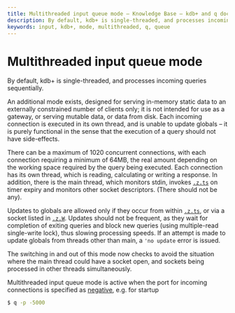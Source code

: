 ```yaml
---
title: Multithreaded input queue mode – Knowledge Base – kdb+ and q documentation
description: By default, kdb+ is single-threaded, and processes incoming queries sequentially. An additional mode exists, designed for serving in-memory static data to an externally constrained number of clients only; it is not intended for use as a gateway, or serving mutable data, or data from disk. Each incoming connection is executed in its own thread, and is unable to update globals – it is purely functional in the sense that the execution of a query should not have side-effects.
keywords: input, kdb+, mode, multithreaded, q, queue
---
```

# Multithreaded input queue mode

By default, kdb+ is single-threaded, and processes incoming queries sequentially.

An additional mode exists, designed for serving in-memory static data to an externally constrained number of clients only; it is not intended for use as a gateway, or serving mutable data, or data from disk. Each incoming connection is executed in its own thread, and is unable to update globals – it is purely functional in the sense that the execution of a query should not have side-effects.

There can be a maximum of 1020 concurrent connections, with each connection requiring a minimum of 64MB, the real amount depending on the working space required by the query being executed. Each connection has its own thread, which is reading, calculating or writing a response. In addition, there is the main thread, which monitors stdin, invokes [`.z.ts`](../ref/dotz.md#zts-timer) on timer expiry and monitors other socket descriptors. (There should not be any). 

Updates to globals are allowed only if they occur from within [`.z.ts`](../ref/dotz.md#zts-timer), or via a socket listed in [`.z.W`](../ref/dotz.md#zw-handles). Updates should not be frequent, as they wait for completion of exiting queries and block new queries (using multiple-read single-write lock), thus slowing processing speeds. If an attempt is made to update globals from threads other than main, a `'no update` error is issued.

The switching in and out of this mode now checks to avoid the situation where the main thread could have a socket open, and sockets being processed in other threads simultaneously.

Multithreaded input queue mode is active when the port for incoming connections is specified as [negative](../basics/listening-port.md#negative-ports), e.g. for startup

```bash
$ q -p -5000
```
